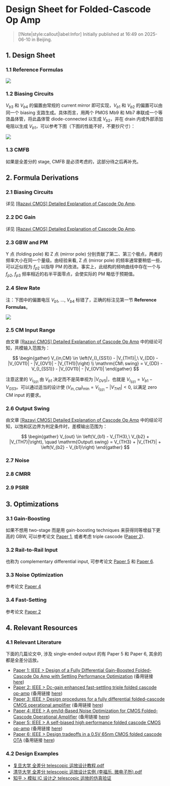 # Design Sheet for Folded-Cascode Op Amp

> [!Note|style:callout|label:Infor]
> Initially published at 16:49 on 2025-06-10 in Beijing.


## 1. Design Sheet

### 1.1 Reference Formulas 

<!-- <div class="center"><img src="https://imagebank-0.oss-cn-beijing.aliyuncs.com/VS-PicGo/2025-06-10-17-28-23_Design Sheet of Folded-Cascode Op Amp.png"/></div> f_p1 错写呈 f_p2, 已在下一张改正-->
<div class="center"><img src="https://imagebank-0.oss-cn-beijing.aliyuncs.com/VS-PicGo/2025-06-10-17-31-39_Design Sheet of Folded-Cascode Op Amp.png"/></div>

### 1.2 Biasing Circuits

$V_{b3}$ 和 $V_{b4}$ 的偏置由常规的 current mirror 即可实现，$V_{b1}$ 和 $V_{b2}$ 的偏置可以由同一个 biasing 支路生成。具体而言，用两个 PMOS Mb9 和 Mb7 串联成一个等效晶体管，将此晶体管 diode-connected 以生成 $V_{b2}$，并在 drain 内或外部添加电阻以生成 $V_{b1}$，可以参考下图（下图的性能不好，不要抄尺寸）：


<div class="center"><img src="https://imagebank-0.oss-cn-beijing.aliyuncs.com/VS-PicGo/2025-06-10-18-18-57_Design of Folded-Cascode using Gm-Id Method in Cadence Virtuoso.png"/></div>

### 1.3 CMFB 

如果是全差分的 stage, CMFB 是必须考虑的，这部分待之后再补充。

## 2. Formula Derivations

### 2.1  Biasing Circuits

详见 [[Razavi CMOS] Detailed Explanation of Cascode Op Amp](<../Electronics/Electronics/[Razavi CMOS] Detailed Explanation of Cascode Op Amp.md>).

### 2.2 DC Gain

详见 [[Razavi CMOS] Detailed Explanation of Cascode Op Amp](<../Electronics/Electronics/[Razavi CMOS] Detailed Explanation of Cascode Op Amp.md>).

### 2.3 GBW and PM

Y 点 (folding pole) 和 Z 点 (mirror pole) 分别贡献了第二、第三个极点，两者的频率大小在同一个量级。由经验来看, Z 点 (mirror pole) 的频率通常要稍低一些，可以近似视为 $f_{p2}$ 以指导 PM 的改进。事实上，此结构的频响曲线中存在一个与 $f_{p2}$, $f_{p3}$ 频率相近的右半平面零点，会使实际的 PM 略低于预期值。

### 2.4 Slew Rate 

注：下图中的偏置电压 $V_{b1},\ ...,\ V_{b4}$ 标错了，正确的标注见第一节 **Reference Formulas**。
<div class="center"><img src="https://imagebank-0.oss-cn-beijing.aliyuncs.com/VS-PicGo/2025-06-10-17-36-13_Design Sheet of Folded-Cascode Op Amp.png"/></div>

### 2.5 CM Input Range

由文章 [[Razavi CMOS] Detailed Explanation of Cascode Op Amp](<../Electronics/Electronics/[Razavi CMOS] Detailed Explanation of Cascode Op Amp.md>) 中的结论可知，共模输入范围为：

$$
\begin{gather}
V_{in,CM} \in \left(V_{I_{SS1}} - |V_{TH1}|,\ V_{DD} - |V_{OV11}| - |V_{OV1}| - |V_{TH1}|\right) \\
\mathrm{CM\ swing} = V_{DD} - V_{I_{SS1}} - |V_{OV11}| - |V_{OV1}|
\end{gather}
$$

注意这里的 $V_{I_{SS1}}$ 由 $V_{b1}$ 决定而不是简单视为 $|V_{OV5}|$，也就是 $V_{I_{SS1}} = V_{b1} - V_{GS3}$。可以通过适当的设计使 $(V_{in,CM})_{\min} = V_{I_{SS1}} - |V_{TH1}| < 0$, 以满足 zero CM input 的要求。

### 2.6 Output Swing

由文章 [[Razavi CMOS] Detailed Explanation of Cascode Op Amp](<../Electronics/Electronics/[Razavi CMOS] Detailed Explanation of Cascode Op Amp.md>) 中的结论可知，以饱和区边界为判定条件时，差模输出范围为：

$$
\begin{gather}
V_{out} \in \left(V_{b1} - V_{TH3},\ V_{b2} + |V_{TH7}|\right), \quad \mathrm{Output\ swing} = V_{TH3} + |V_{TH7}| + \left(V_{b2} - V_{b1}\right)
\end{gather}
$$

### 2.7 Noise

### 2.8 CMRR

### 2.9 PSRR

## 3. Optimizations

### 3.1 Gain-Boosting

如果不想用 two-stage 而是用 gain-boosting techniques 来获得同等增益下更高的 GBW, 可以参考论文 [Paper 1](https://ieeexplore.ieee.org/stamp/stamp.jsp?tp=&arnumber=1635302), 或者考虑 triple cascode ([Paper 2](https://ieeexplore.ieee.org/stamp/stamp.jsp?tp=&arnumber=6225750)).

### 3.2 Rail-to-Rail Input

也称为 complementary differential input, 可参考论文 [Paper 5](https://ieeexplore.ieee.org/stamp/stamp.jsp?tp=&arnumber=568171) 和 [Paper 6](https://ieeexplore.ieee.org/stamp/stamp.jsp?tp=&arnumber=6584458).

### 3.3 Noise Optimization

参考论文 [Paper 4](https://ieeexplore.ieee.org/stamp/stamp.jsp?tp=&arnumber=6871356)

### 3.4 Fast-Setting

参考论文  [Paper 2](https://ieeexplore.ieee.org/stamp/stamp.jsp?tp=&arnumber=6225750)


## 4. Relevant Resources

<!-- - [Paper: Design and analysis of folded cascode operational amplifier using 0.13 µm CMOS technology](https://doi.org/10.1063/1.5142133) (备用链接 [here](https://scispace.com/pdf/design-and-analysis-of-folded-cascode-operational-amplifier-4wesrtx9gg.pdf#:~:text=This%20paper%20presents%20the%20design%20of%20a%20folded,CMOS%20technology%20with%20the%20Mentor%20Graphics%20pyxis%20software.)), 全引为 “Lee Cha Sing, N. Ahmad, M. Mohamad Isa, F. A. S. Musa; Design and analysis of folded cascode operational amplifier using 0.13 µm CMOS technology. AIP Conf. Proc. 8 January 2020; 2203 (1): 020041. https://doi.org/10.1063/1.5142133”
 -->

### 4.1 Relevant Literature

下面的几篇论文中, 涉及 single-ended output 的有 Paper 5 和 Paper 6, 其余的都是全差分运放。

- [Paper 1: IEEE > Design of a Fully Differential Gain-Boosted Folded-Cascode Op Amp with Settling Performance Optimization](https://ieeexplore.ieee.org/stamp/stamp.jsp?tp=&arnumber=1635302) (备用链接 [here](https://ieeexplore.ieee.org/document/1635302))
- [Paper 2: IEEE > Dc-gain enhanced fast-settling triple folded cascode op-amp](https://ieeexplore.ieee.org/stamp/stamp.jsp?tp=&arnumber=6225750) (备用链接 [here](https://ieeexplore.ieee.org/document/6225750))
- [Paper 3: IEEE > Design procedures for a fully differential folded-cascode CMOS operational amplifier](https://ieeexplore.ieee.org/stamp/stamp.jsp?tp=&arnumber=45013) (备用链接 [here](https://ieeexplore.ieee.org/document/45013))
- [Paper 4: IEEE > A gm/Id-Based Noise Optimization for CMOS Folded-Cascode Operational Amplifier](https://ieeexplore.ieee.org/stamp/stamp.jsp?tp=&arnumber=6871356) (备用链接 [here](https://ieeexplore.ieee.org/document/6871356))
- [Paper 5: IEEE > A self-biased high performance folded cascode CMOS op-amp](https://ieeexplore.ieee.org/stamp/stamp.jsp?tp=&arnumber=568171) (备用链接 [here](https://ieeexplore.ieee.org/document/568171))
- [Paper 6: IEEE > Design tradeoffs in a 0.5V 65nm CMOS folded cascode OTA](https://ieeexplore.ieee.org/stamp/stamp.jsp?tp=&arnumber=6584458) (备用链接 [here](https://ieeexplore.ieee.org/document/6584458))

### 4.2 Design Examples


- [复旦大学 全差分 telescopic 运放设计教程.pdf](https://www.writebug.com/static/uploads/2025/6/10/69881b7eab050ef46260205483164097.pdf)
- [清华大学 全差分 telescopic 运放设计实例 (李福乐, 微电子所).pdf](https://www.writebug.com/static/uploads/2025/6/10/75c2759b62a6483b9ddece6d23a33e99.pdf)
- [知乎 > 模拟 IC 设计之 telescopic 运放的仿真验证](https://zhuanlan.zhihu.com/p/590837057)